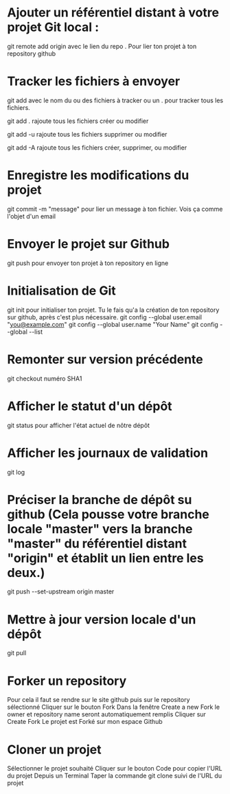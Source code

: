
# Ajouter un référentiel distant à votre projet Git local :
git remote add origin avec le lien du repo . Pour lier ton projet à ton repository github

# Tracker les fichiers à envoyer

git add avec le nom du ou des fichiers à tracker ou un . pour tracker tous les fichiers.

git add .  rajoute tous les fichiers créer ou modifier

git add -u rajoute tous les fichiers supprimer ou modifier

git add -A rajoute tous les fichiers créer, supprimer, ou modifier

# Enregistre les modifications du projet
git commit -m "message" pour lier un message à ton fichier. Vois ça comme l'objet d'un email

# Envoyer le projet sur Github
git push pour envoyer ton projet à ton repository en ligne

# Initialisation de Git
git init pour initialiser ton projet. Tu le fais qu'a la création de ton repository sur github, après c'est plus nécessaire.
git config --global user.email "you@example.com"
git config --global user.name "Your Name"
git config --global --list

# Remonter sur version précédente
git checkout numéro SHA1

# Afficher le statut d'un dépôt
git status pour afficher l'état actuel de nôtre dépôt 

# Afficher les journaux de validation
git log

# Préciser la branche de dépôt su github (Cela pousse votre branche locale "master" vers la branche "master" du référentiel distant "origin" et établit un lien entre les deux.)
git push --set-upstream origin master

# Mettre à jour version locale d'un dépôt
git pull 

# Forker un repository 
Pour cela il faut se rendre sur le site github puis sur le repository sélectionné 
Cliquer sur le bouton Fork
Dans la fenêtre Create a new Fork le owner et repository name seront automatiquement remplis
Cliquer sur Create Fork
Le projet est Forké sur mon espace Github

# Cloner un projet
Sélectionner le projet souhaité
Cliquer sur le bouton Code pour copier l'URL du projet 
Depuis un Terminal Taper la commande git clone suivi de l'URL du projet

